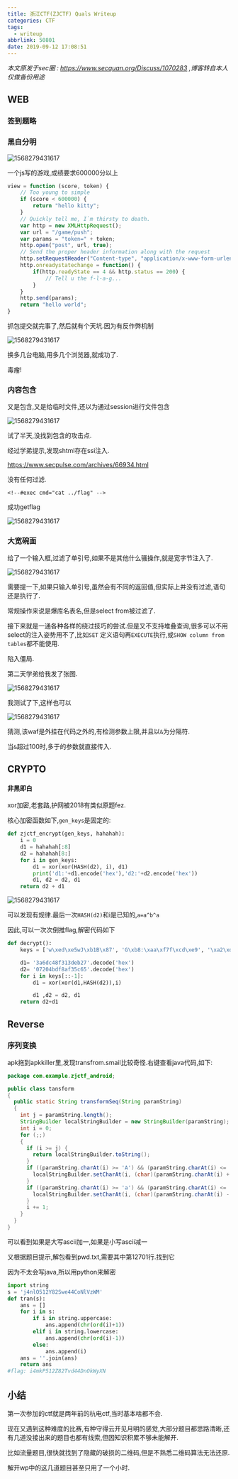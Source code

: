 ```yaml
---
title: 浙江CTF(ZJCTF) Quals Writeup
categories: CTF
tags:
  - writeup
abbrlink: 50801
date: 2019-09-12 17:08:51
---
```


*本文原发于sec圈 : <https://www.secquan.org/Discuss/1070283> ,博客转自本人仅做备份用途*

## WEB

### 签到题略

### 黑白分明

![1568279431617](1.png)

一个js写的游戏,成绩要求600000分以上

```javascript
view = function (score, token) {
    // Too young to simple
    if (score < 600000) {
        return "hello kitty";
    }
    // Quickly tell me, I`m thirsty to death.
    var http = new XMLHttpRequest();
    var url = "/game/push";
    var params = "token=" + token;
    http.open("post", url, true);
    // Send the proper header information along with the request
    http.setRequestHeader("Content-type", "application/x-www-form-urlencoded");
    http.onreadystatechange = function() {
        if(http.readyState == 4 && http.status == 200) {
            // Tell u the f-l-a-g...
        }
    }
    http.send(params);
    return "hello world";
}
```

抓包提交就完事了,然后就有个天坑.因为有反作弊机制

![1568279431617](2.jpg)

换多几台电脑,用多几个浏览器,就成功了.

毒瘤!

### 内容包含

又是包含,又是给临时文件,还以为通过session进行文件包含

![1568279431617](3.png)

试了半天,没找到包含的攻击点.

经过学弟提示,发现shtml存在ssi注入.

<https://www.secpulse.com/archives/66934.html>

没有任何过滤.

`<!--#exec cmd="cat ../flag" -->`

成功getflag

![1568279431617](4.png)

### 大宽碗面

给了一个输入框,过滤了单引号,如果不是其他什么骚操作,就是宽字节注入了.

![1568279431617](6.png)

需要提一下,如果只输入单引号,虽然会有不同的返回值,但实际上并没有过滤,语句还是执行了.

常规操作来说是爆库名表名,但是select from被过滤了.

接下来就是一通各种各样的绕过技巧的尝试.但是又不支持堆叠查询,很多可以不用select的注入姿势用不了,比如`SET` 定义语句再`EXECUTE`执行,或`SHOW column from tables`都不能使用.

陷入僵局.

第二天学弟给我发了张图.

![1568279431617](7.png)

我测试了下,这样也可以

![1568279431617](8.png)

猜测,该waf是外挂在代码之外的,有检测参数上限,并且以`&`为分隔符.

当`&`超过100时,多于的参数就直接传入.

## CRYPTO

#### 非黑即白

xor加密,老套路,护网被2018有类似原题fez.

核心加密函数如下,`gen_keys`是固定的:

```python
def zjctf_encrypt(gen_keys, hahahah):
    i = 0
    d1 = hahahah[:8]
    d2 = hahahah[8:]
    for i in gen_keys:
        d1 = xor(xor(HASH(d2), i), d1)
        print('d1:'+d1.encode('hex'),'d2:'+d2.encode('hex'))
        d1, d2 = d2, d1
    return d2 + d1
```

![1568279431617](5.png)

可以发现有规律.最后一次`HASH(d2)`和i是已知的,`a=a^b^a`

因此,可以一次次倒推flag,解密代码如下

```python
def decrypt():
    keys = ['w\xed\xe5wJ\xb1B\x87', 'G\xb8:\xaa\xf7f\xcd\xe9', '\xa2\xdd=\x01\xfe\xba\x12\xdb', 'j[\xdb\x16\xf5\x7ft\xa2', '\xe7x$\xda\xde\xf1\xfd\x05', '\xf3\xf1O\x837\xc0~\xea', '"\xa9\xf7Y\t}R:', 'G\x87\xcb\xa9Z%\xda\xd2', '\xef\x8c\xaa\x95\x16u\xbf6', '\xa8\xe3C\x0b1\xdd\x90\x95', '\xacZ\x10\xdeD\x8c\xa0\x0c', '\x88K\xa8\xd4\x95\xf1|\xec', '\x97\xbe<\xd2F\xc2\xceh', '\xa9\x8b\x88\x03\x83!k\x02', 'c\xd4\xca\xc7\xaa,Tf', 'p\xd1\xbf0\x02E\x0e\x1e']

    d1= '3a6dc48f313deb27'.decode('hex')
    d2= '07204bdf8af35c65'.decode('hex')
    for i in keys[::-1]:
        d1 = xor(xor(d1,HASH(d2)),i)

        d1 ,d2 = d2, d1
    return d2+d1
```

## Reverse

### 序列变换

apk拖到apkkiller里,发现transfrom.smail比较奇怪.右键查看java代码,如下:

```java
package com.example.zjctf_android;

public class tansform
{
  public static String transformSeq(String paramString)
  {
    int j = paramString.length();
    StringBuilder localStringBuilder = new StringBuilder(paramString);
    int i = 0;
    for (;;)
    {
      if (i >= j) {
        return localStringBuilder.toString();
      }
      if ((paramString.charAt(i) >= 'A') && (paramString.charAt(i) <= 'Z')) {
        localStringBuilder.setCharAt(i, (char)(paramString.charAt(i) + '\001'));
      }
      if ((paramString.charAt(i) >= 'a') && (paramString.charAt(i) <= 'z')) {
        localStringBuilder.setCharAt(i, (char)(paramString.charAt(i) - '\001'));
      }
      i += 1;
    }
  }
}

```

可以看到如果是大写ascii加一,如果是小写ascii减一

又根据题目提示,解包看到pwd.txt,需要其中第12701行.找到它

因为不太会写java,所以用python来解密

```python
import string
s = 'j4nlO512Y82Swe44CoNlVzWM'
def tran(s):
    ans = []
    for i in s:
        if i in string.uppercase:
            ans.append(chr(ord(i)+1))
        elif i in string.lowercase:
            ans.append(chr(ord(i)-1))
        else:
            ans.append(i)
    ans = ''.join(ans)
    return ans
#flag: i4mkP512Z82Tvd44DnOkWyXN
```



## 小结

第一次参加的ctf就是两年前的杭电ctf,当时基本啥都不会.

现在又遇到这种难度的比赛,有种守得云开见月明的感觉,大部分题目都思路清晰,还有几道没接出来的题目也都有线索,但因知识积累不够未能解开.

比如流量题目,很快就找到了隐藏的破损的二维码,但是不熟悉二维码算法无法还原.

解开wp中的这几道题目甚至只用了一个小时.